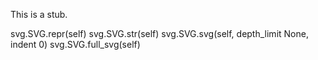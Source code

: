 This is a stub.

svg.SVG.repr(self)
svg.SVG.str(self)
svg.SVG.svg(self, depth\_limit None, indent 0)
svg.SVG.full\_svg(self)
